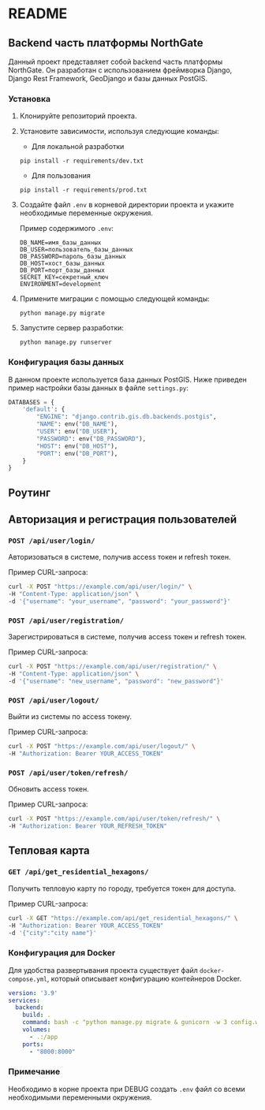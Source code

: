 # README

## Backend часть платформы NorthGate

Данный проект представляет собой backend часть платформы NorthGate. Он разработан с использованием фреймворка Django, Django Rest Framework, GeoDjango и базы данных PostGIS.

### Установка

1. Клонируйте репозиторий проекта.

2. Установите зависимости, используя следующие команды:

   - Для локальной разработки
   ```shell
   pip install -r requirements/dev.txt
   ```

   - Для пользования
   ```shell
   pip install -r requirements/prod.txt
   ```

3. Создайте файл `.env` в корневой директории проекта и укажите необходимые переменные окружения.

   Пример содержимого `.env`:

   ```plaintext
   DB_NAME=имя_базы_данных
   DB_USER=пользователь_базы_данных
   DB_PASSWORD=пароль_базы_данных
   DB_HOST=хост_базы_данных
   DB_PORT=порт_базы_данных
   SECRET_KEY=секретный_ключ
   ENVIRONMENT=development
   ```

4. Примените миграции с помощью следующей команды:
   ```shell
   python manage.py migrate
   ```

5. Запустите сервер разработки:
   ```shell
   python manage.py runserver
   ```

### Конфигурация базы данных

В данном проекте используется база данных PostGIS. Ниже приведен пример настройки базы данных в файле `settings.py`:

```python
DATABASES = {
    'default': {
        "ENGINE": "django.contrib.gis.db.backends.postgis",
        "NAME": env("DB_NAME"), 
        "USER": env("DB_USER"),
        "PASSWORD": env("DB_PASSWORD"),
        "HOST": env("DB_HOST"), 
        "PORT": env("DB_PORT"),
    }
}
```

## Роутинг

## Авторизация и регистрация пользователей

### `POST /api/user/login/`
Авторизоваться в системе, получив access токен и refresh токен.

Пример CURL-запроса:
```bash
curl -X POST "https://example.com/api/user/login/" \
-H "Content-Type: application/json" \
-d '{"username": "your_username", "password": "your_password"}'
```

### `POST /api/user/registration/`
Зарегистрироваться в системе, получив access токен и refresh токен.

Пример CURL-запроса:
```bash
curl -X POST "https://example.com/api/user/registration/" \
-H "Content-Type: application/json" \
-d '{"username": "new_username", "password": "new_password"}'
```

### `POST /api/user/logout/`
Выйти из системы по access токену.

Пример CURL-запроса:
```bash
curl -X POST "https://example.com/api/user/logout/" \
-H "Authorization: Bearer YOUR_ACCESS_TOKEN"
```

### `POST /api/user/token/refresh/`
Обновить access токен.

Пример CURL-запроса:
```bash
curl -X POST "https://example.com/api/user/token/refresh/" \
-H "Authorization: Bearer YOUR_REFRESH_TOKEN"
```

## Тепловая карта

### `GET /api/get_residential_hexagons/`
Получить тепловую карту по городу, требуется токен для доступа.

Пример CURL-запроса:
```bash
curl -X GET "https://example.com/api/get_residential_hexagons/" \
-H "Authorization: Bearer YOUR_ACCESS_TOKEN"
-d '{"city":"city name"}'
```

### Конфигурация для Docker

Для удобства развертывания проекта существует файл `docker-compose.yml`, который описывает конфигурацию контейнеров Docker.

```yaml
version: '3.9'
services:
  backend:
    build: .
    command: bash -c "python manage.py migrate & gunicorn -w 3 config.wsgi --bind 0.0.0.0:8000"
    volumes:
      - .:/app
    ports:
      - "8000:8000"
```

### Примечание

Необходимо в корне проекта при DEBUG создать `.env` файл со всеми необходимыми переменными окружения.
